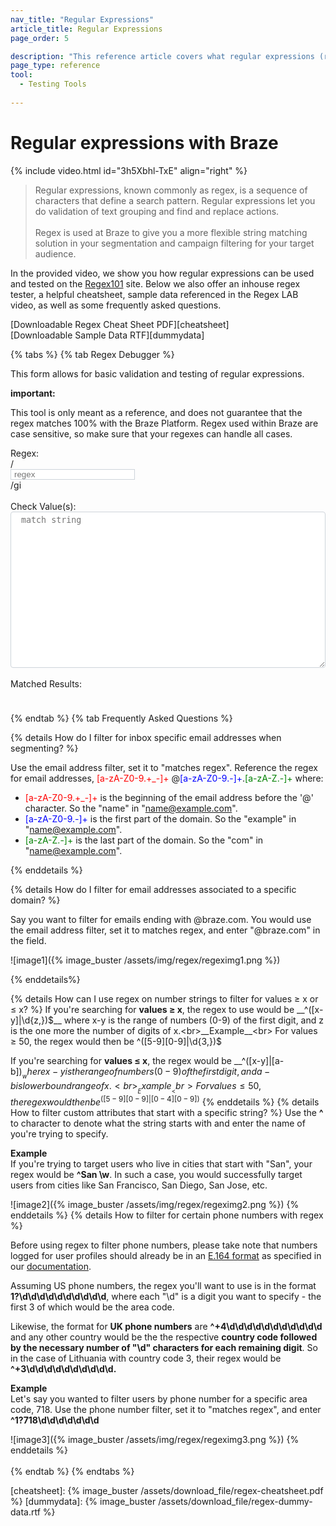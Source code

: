 ```yaml
---
nav_title: "Regular Expressions"
article_title: Regular Expressions
page_order: 5

description: "This reference article covers what regular expressions (regex) are, how to begin using them, and offers debugger functionality to validate and test regular expressions."
page_type: reference
tool:
  - Testing Tools
  
---
```


# Regular expressions with Braze

{% include video.html id="3h5Xbhl-TxE" align="right" %}

>  Regular expressions, known commonly as regex, is a sequence of characters that define a search pattern. Regular expressions let you do validation of text grouping and find and replace actions. <br><br>Regex is used at Braze to give you a more flexible string matching solution in your segmentation and campaign filtering for your target audience. 

In the provided video, we show you how regular expressions can be used and tested on the [Regex101][regex] site. Below we also offer an inhouse regex tester, a helpful cheatsheet, sample data referenced in the Regex LAB video, as well as some frequently asked questions.

[Downloadable Regex Cheat Sheet PDF][cheatsheet]<br>
[Downloadable Sample Data RTF][dummydata]

{% tabs %}
{% tab Regex Debugger %}

This form allows for basic validation and testing of regular expressions.
​
<div class="alert alert-important" role="alert"><div class="alert-msg"> <b>important: </b><br />
<p>This tool is only meant as a reference, and does not guarantee that the regex matches 100% with the Braze Platform. Regex used within Braze are case sensitive, so make sure that your regexes can handle all cases. </p>
</div></div>
<div>
Regex:
​
<div class="input-group">
  <div class="input-group-prepend"><span class="input-group-text">/</span>
  </div>
 <input id="regex_input" value="" class="form-control" placeholder="regex" style="" />
 <div class="input-group-append"><span class="input-group-text">/gi</span>
 </div>
</div>
<br />
Check Value(s): <textarea style="" placeholder="match string" id="regex_text"></textarea><br /><br />
​
Matched Results<span id="reg_count"></span>: <div id="regex_results"></div>
</div>
<style type="text/css">
#regex_text {
  -moz-appearance: textfield-multiline;
  -webkit-appearance: textarea;
  border: 1px solid #ced4da !important;
  overflow: auto;
  padding: 2px;
  resize: both;
  white-space: pre-wrap;
  width:100%;
  height: 250px;
  padding: 5px 15px 5px 1.2em;
  border-radius: 0.25rem;
}
#regex_input {
  border: 1px solid #ced4da !important;
  padding: 0 15px 0 5px;
}
#regex_input.invalid {
  background-color: #f8eef7;
}
.regex_highlight {
  background-color: #66d4b333;
}
#regex_results {
  width: 100%;
  min-height: 2em;
  padding: 5px 15px 5px 0.2em;
}
</style>
<script type="text/javascript">
$( document ).ready(function() {
  function update_inputmatch() {
    var tomatch = $('#regex_input').val();
    var validreg = true;
    $('#regex_input').removeClass('invalid');
    try {
      var regex = new RegExp(tomatch,'gi');
      $('#regex_results').html('');
    } catch(e) {
      $('#regex_input').addClass('invalid');
      validreg = false;
      $('#regex_results').html('Invalid Regular Expression').prepend('&nbsp;&nbsp;&nbsp;');
    }
    if (validreg){
      if ($('#regex_text').val() ) {
        if (tomatch) {
          var input_str = $('#regex_text').val().split(/\r?\n/);
          var input_replaced = [];
          var reg_count = 0;
          for (var i = 0; i < input_str.length; i++) {
            var inp_rep = ''
            var matched = input_str[i].match(regex);
            if (matched) {
              inp_rep = '<i class="far fa-check-square"></i> ';
              reg_count++;
            }
            else {
              inp_rep = '<i class="far fa-square"></i> ';
            }
            inp_rep += input_str[i].replace(regex,'<span class="regex_highlight">$&</span>');
            input_replaced.push(inp_rep)
          }
          if (reg_count) {
            $('#reg_count').html(' (' + reg_count + ')');
          }
          else {
            $('#reg_count').html('');
          }
          $('#regex_results').html(input_replaced.join('<br />'));
        }
      }
      else {
        $('#regex_results').html('');
      }
    }
  }
  $('#regex_input, #regex_text').keyup(function(k){
    update_inputmatch();
  });
});
</script>
{% endtab %}
{% tab Frequently Asked Questions %}

{% details How do I filter for inbox specific email addresses when segmenting? %}

Use the email address filter, set it to "matches regex". Reference the regex for email addresses, <font color="red">[a-zA-Z0-9.+_-]+ </font>@<font color="blue">[a-zA-Z0-9.-]+</font>\.<font color="green">[a-zA-Z.-]+</font> where:
- <font color="red">[a-zA-Z0-9.+_-]+</font> is the beginning of the email address before the '@' character. So the "name" in "name@example.com".
- <font color="blue">[a-zA-Z0-9.-]+</font> is the first part of the domain. So the "example" in "name@example.com".
- <font color="green">[a-zA-Z.-]+</font> is the last part of the domain. So the "com" in "name@example.com".

{% enddetails %}

{% details How do I filter for email addresses associated to a specific domain? %}

Say you want to filter for emails ending with @braze.com. You would use the email address filter, set it to matches regex, and enter "@braze.com" in the field.

![image1]({% image_buster /assets/img/regex/regeximg1.png %})

{% enddetails%}

{% details How can I use regex on number strings to filter for values ≥ x or ≤ x? %}
If you're searching for __values ≥ x__, the regex to use would be __^([x-y]|\d{z,})$__
where x-y is the range of numbers (0-9) of the first digit, and z is the one more the number of digits of x.<br>__Example__<br>
For values ≥ 50, the regex would then be ^([5-9][0-9]|\d{3,})$

If you're searching for __values ≤ x__, the regex would be __^([x-y]|[a-b])$__
where x-y is the range of numbers (0-9) of the first digit, and a-b is lower bound range of x.<br>__Example__<br>
For values ≤ 50, the regex would then be ^([5-9][0-9]|[0-4][0-9])$
{% enddetails %}
{% details How to filter custom attributes that start with a specific string? %}
Use the __^__ to character to denote what the string starts with and enter the name of you're trying to specify. 

__Example__<br>
If you're trying to target users who live in cities that start with "San", your regex would be __^San \w__. In such a case, you would successfully target users from cities like San Francisco, San Diego, San Jose, etc.

![image2]({% image_buster /assets/img/regex/regeximg2.png %})
{% enddetails %}
{% details How to filter for certain phone numbers with regex %}

Before using regex to filter phone numbers, please take note that numbers logged for user profiles should already be in an [E.164 format](https://en.wikipedia.org/wiki/E.164) as specified in our [documentation]({{site.baseurl}}/user_guide/message_building_by_channel/sms/phone_numbers/).

Assuming US phone numbers, the regex you'll want to use is in the format __1?\d\d\d\d\d\d\d\d\d\d__, where each "\d" is a digit you want to specify - the first 3 of which would be the area code.

Likewise, the format for __UK phone numbers__ are __^\+4\d\d\d\d\d\d\d\d\d\d\d__ and any other country would be the the respective __country code followed by the necessary number of "\d" characters for each remaining digit__. So in the case of Lithuania with country code 3, their regex would be __^\+3\d\d\d\d\d\d\d\d\d\d.__

__Example__<br>
Let's say you wanted to filter users by phone number for a specific area code, 718. Use the phone number filter, set it to "matches regex", and enter __^1?718\d\d\d\d\d\d\d__  

![image3]({% image_buster /assets/img/regex/regeximg3.png %})
{% enddetails %}
<br><br>
{% endtab %}
{% endtabs %}

[regex]: https://regex101.com/
[cheatsheet]: {% image_buster /assets/download_file/regex-cheatsheet.pdf %}
[dummydata]: {% image_buster /assets/download_file/regex-dummy-data.rtf %}
